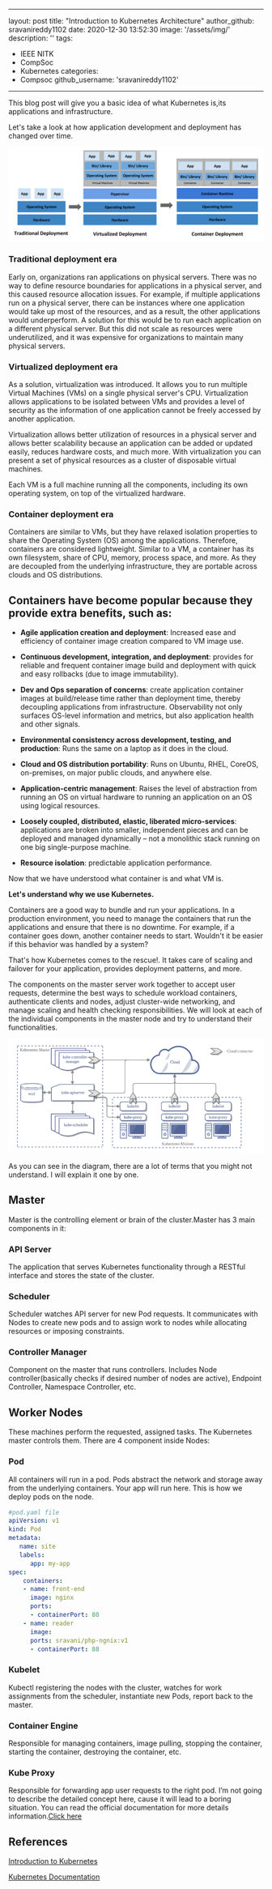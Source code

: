 ---
 layout: post
 title: "Introduction to Kubernetes Architecture"
 author_github: sravanireddy1102
 date: 2020-12-30 13:52:30
 image: '/assets/img/'
 description: ''
 tags:
 - IEEE NITK
 - CompSoc
 - Kubernetes
 categories:
 - Compsoc
 github_username: 'sravanireddy1102'
 ---
This blog post will give you a basic idea of what Kubernetes is,its applications and infrastructure.

Let's take a look at how application development and deployment has changed over time.

![container_evolution](/blog/assets/img/Introduction-to-Kubernetes-Architecture/containerevolution.png)

### **Traditional deployment era**
Early on, organizations ran applications on physical servers. There was no way to define resource boundaries for applications in a physical server, and this caused resource allocation issues. For example, if multiple applications run on a physical server, there can be instances where one application would take up most of the resources, and as a result, the other applications would underperform. A solution for this would be to run each application on a different physical server. But this did not scale as resources were underutilized, and it was expensive for organizations to maintain many physical servers.

### **Virtualized deployment era**
As a solution, virtualization was introduced. It allows you to run multiple Virtual Machines (VMs) on a single physical server's CPU. Virtualization allows applications to be isolated between VMs and provides a level of security as the information of one application cannot be freely accessed by another application.

Virtualization allows better utilization of resources in a physical server and allows better scalability because an application can be added or updated easily, reduces hardware costs, and much more. With virtualization you can present a set of physical resources as a cluster of disposable virtual machines.

Each VM is a full machine running all the components, including its own operating system, on top of the virtualized hardware.

### **Container deployment era**
Containers are similar to VMs, but they have relaxed isolation properties to share the Operating System (OS) among the applications. Therefore, containers are considered lightweight. Similar to a VM, a container has its own filesystem, share of CPU, memory, process space, and more. As they are decoupled from the underlying infrastructure, they are portable across clouds and OS distributions.

## Containers have become popular because they provide extra benefits, such as:

* **Agile application creation and deployment**:
Increased ease and efficiency of container image creation compared to VM image use.

* **Continuous development, integration, and deployment**: 
provides for reliable and frequent container image build and deployment with quick and easy rollbacks (due to image immutability).
* **Dev and Ops separation of concerns**:
create application container images at build/release time rather than deployment time, thereby decoupling applications from infrastructure.
Observability not only surfaces OS-level information and metrics, but also application health and other signals.
* **Environmental consistency across development, testing, and production**: Runs the same on a laptop as it does in the cloud.
* **Cloud and OS distribution portability**:
 Runs on Ubuntu, RHEL, CoreOS, on-premises, on major public clouds, and anywhere else.
* **Application-centric management**:
Raises the level of abstraction from running an OS on virtual hardware to running an application on an OS using logical resources.
* **Loosely coupled, distributed, elastic, liberated micro-services**: 
applications are broken into smaller, independent pieces and can be deployed and managed dynamically – not a monolithic stack running on one big single-purpose machine.
* **Resource isolation**: predictable application performance.

Now that we have understood what container is and what VM is.

**Let's understand why we use Kubernetes.**

Containers are a good way to bundle and run your applications. In a production environment, you need to manage the containers that run the applications and ensure that there is no downtime. For example, if a container goes down, another container needs to start. Wouldn't it be easier if this behavior was handled by a system?

That's how Kubernetes comes to the rescue!. It takes care of scaling and failover for your application, provides deployment patterns, and more.

The components on the master server work together to accept user requests, determine the best ways to schedule workload containers, authenticate clients and nodes, adjust cluster-wide networking, and manage scaling and health checking responsibilities. We will look at each of the individual components in the master node and try to understand their functionalities.

![architecture](/blog/assets/img/Introduction-to-Kubernetes-Architecture/architecture.png)


As you can see in the diagram, there are a lot of terms that you might not understand. I will explain it one by one.
## Master
Master is the controlling element or brain of the cluster.Master has 3 main components in it:
### API Server
 The application that serves Kubernetes functionality through a RESTful interface and stores the state of the cluster.
### Scheduler
Scheduler watches API server for new Pod requests. It communicates with Nodes to create new pods and to assign work to nodes while allocating resources or imposing constraints.
### Controller Manager
Component on the master that runs controllers. Includes Node controller(basically checks if desired number of nodes are active), Endpoint Controller, Namespace Controller, etc.
## Worker Nodes
These machines perform the requested, assigned tasks. The Kubernetes master controls them. There are 4 component inside Nodes:
### Pod
 All containers will run in a pod. Pods abstract the network and storage away from the underlying containers. Your app will run here.
This is how we deploy pods on the node.
```yaml
#pod.yaml file
apiVersion: v1
kind: Pod
metadata: 
   name: site
   labels:
      app: my-app
spec:
    containers:
    - name: front-end
      image: nginx
      ports:
      - containerPort: 80
    - name: reader
      image: 
      ports: sravani/php-ngnix:v1
      - containerPort: 88
```

### Kubelet
Kubectl registering the nodes with the cluster, watches for work assignments from the scheduler, instantiate new Pods, report back to the master.

### Container Engine
Responsible for managing containers, image pulling, stopping the container, starting the container, destroying the container, etc.

### Kube Proxy
Responsible for forwarding app user requests to the right pod.
I’m not going to describe the detailed concept here, cause it will lead to a boring situation.
You can read the official documentation for more details information.[Click here](https://kubernetes.io/docs/home)


## References
[Introduction to Kubernetes](https://www.digitalocean.com/community/tutorials/an-introduction-to-kubernetes)

[Kubernetes Documentation](https://kubernetes.io/docs/home/)
